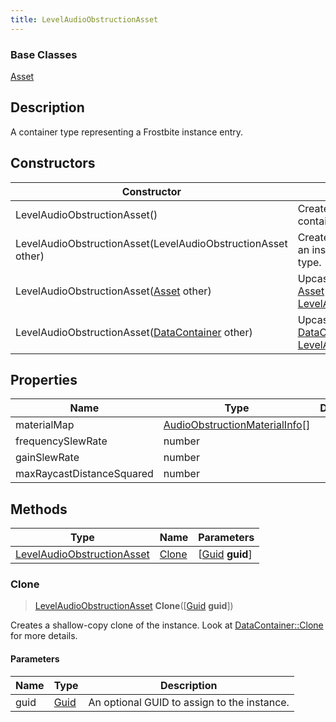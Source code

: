 ```yaml
---
title: LevelAudioObstructionAsset
---
```

### Base Classes

[Asset](/vext/ref/fb/asset/)

## Description

A container type representing a Frostbite instance entry.

## Constructors

| Constructor                                                                           | Description                                                                                                                                 |
| ------------------------------------------------------------------------------------- | ------------------------------------------------------------------------------------------------------------------------------------------- |
| LevelAudioObstructionAsset()                                                          | Create a new instance of this container type.                                                                                               |
| LevelAudioObstructionAsset(LevelAudioObstructionAsset other)                          | Create a reference copy of an instance of the same type.                                                                                    |
| LevelAudioObstructionAsset([Asset](/vext/ref/fb/asset/) other)                                      | Upcast an instance of type [Asset](/vext/ref/fb/asset/) to [LevelAudioObstructionAsset](/vext/ref/fb/levelaudioobstructionasset/).                                      |
| LevelAudioObstructionAsset([DataContainer](/vext/ref/shared/class/datacontainer) other) | Upcast an instance of type [DataContainer](/vext/ref/shared/class/datacontainer) to [LevelAudioObstructionAsset](/vext/ref/fb/levelaudioobstructionasset/). |

## Properties

| Name                      | Type                                                             | Description |
| ------------------------- | ---------------------------------------------------------------- | ----------- |
| materialMap               | [AudioObstructionMaterialInfo](/vext/ref/fb/audioobstructionmaterialinfo/)\[\] |             |
| frequencySlewRate         | number                                                           |             |
| gainSlewRate              | number                                                           |             |
| maxRaycastDistanceSquared | number                                                           |             |

## Methods

| Type                                                     | Name            | Parameters                                     |
| -------------------------------------------------------- | --------------- | ---------------------------------------------- |
| [LevelAudioObstructionAsset](/vext/ref/fb/levelaudioobstructionasset/) | [Clone](#clone) | \[[Guid](/vext/ref/shared/class/guid) **guid**\] |

### Clone

> [LevelAudioObstructionAsset](/vext/ref/fb/levelaudioobstructionasset/) **Clone**(\[[Guid](/vext/ref/shared/class/guid) **guid**\])

Creates a shallow-copy clone of the instance. Look at [DataContainer::Clone](/vext/ref/shared/class/datacontainer#clone) for more details.

#### Parameters

| Name | Type         | Description                                 |
| ---- | ------------ | ------------------------------------------- |
| guid | [Guid](/vext/ref/shared/class/guid/) | An optional GUID to assign to the instance. |
